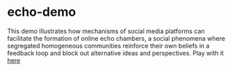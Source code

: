 # echo-demo

This demo illustrates how mechanisms of social media platforms can facilitate the formation of online echo chambers, a social phenomena where segregated homogeneous communities reinforce their own beliefs in a feedback loop and block out alternative ideas and perspectives. Play with it [here](http://haoopeng.github.io/echo/)
